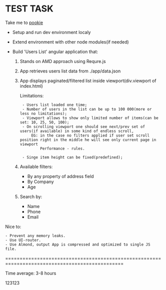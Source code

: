 # TEST TASK
Take me to [pookie](#pookie)
- Setup and run dev environment localy

- Extend environment with other node modules(if needed)

- Build 'Users List' angular application that:

    1) Stands on AMD approach using Requre.js

    2) App retrieves users list data from ./app/data.json

    3) App displays paginated/filtered list inside viewport(div.viewport of index.html)

        Limitations:

            - Users list loaded one time;
            - Number of users in the list can be up to 100 000(more or less no limitations);
            - Viewport allows to show only limited number of items(can be set: 10, 25, 50, 100);
            - On scrolling viewport one should see next/prev set of users(if available) in some kind of endless scroll,
                EG: in the case no filters applied if user set scroll position right in the middle he will see only current page in viewport
                    Performance - rules.

            - Singe item height can be fixed(predefined);

    4) Available filters:

        - By any property of address field
        - By Company
        - Age

    5) Search by:

        - Name
        - Phone
        - Email


Nice to:

    - Prevent any memory leaks.
    - Use UI-router.
    - Use Almond, output App is compressed and optimized to single JS file.


===============================================================================================

Time average:
3-8 hours

<a name="pookie"></a>123123
